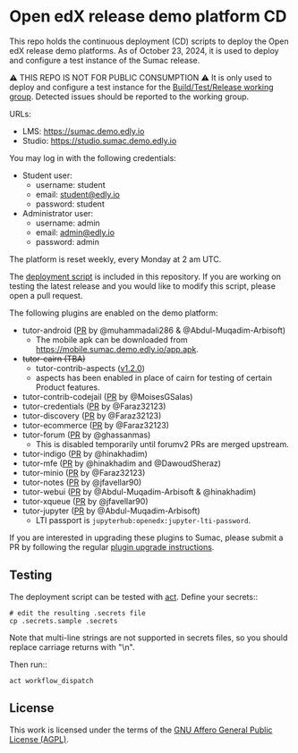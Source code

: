# Open edX release demo platform CD

This repo holds the continuous deployment (CD) scripts to deploy the Open edX release demo platforms. As of October 23, 2024, it is used to deploy and configure a test instance of the Sumac release.

⚠ THIS REPO IS NOT FOR PUBLIC CONSUMPTION ⚠ It is only used to deploy and configure a test instance for the [Build/Test/Release working group](https://discuss.openedx.org/c/working-groups/build-test-release/30). Detected issues should be reported to the working group.

URLs:

- LMS: https://sumac.demo.edly.io
- Studio: https://studio.sumac.demo.edly.io

You may log in with the following credentials:

- Student user:
  - username: student
  - email: student@edly.io
  - password: student
- Administrator user:
  - username: admin
  - email: admin@edly.io
  - password: admin

The platform is reset weekly, every Monday at 2 am UTC.

The [deployment script](https://github.com/overhangio/openedx-release-demo/blob/master/.github/workflows/deploy.yml) is included in this repository. If you are working on testing the latest release and you would like to modify this script, please open a pull request.

The following plugins are enabled on the demo platform:

- tutor-android ([PR](https://github.com/overhangio/tutor-android/pull/28) by @muhammadali286 & @Abdul-Muqadim-Arbisoft)
  - The mobile apk can be downloaded from https://mobile.sumac.demo.edly.io/app.apk.
- ~~tutor-cairn (TBA)~~
  - tutor-contrib-aspects ([v1.2.0](https://github.com/openedx/tutor-contrib-aspects/tree/v1.2.0))
  - aspects has been enabled in place of cairn for testing of certain Product features.
- tutor-contrib-codejail ([PR](https://github.com/eduNEXT/tutor-contrib-codejail/pull/59) by @MoisesGSalas)
- tutor-credentials ([PR](https://github.com/overhangio/tutor-credentials/pull/49) by @Faraz32123)
- tutor-discovery ([PR](https://github.com/overhangio/tutor-discovery/pull/87) by @Faraz32123)
- tutor-ecommerce ([PR](https://github.com/overhangio/tutor-ecommerce/pull/84) by @Faraz32123)
- tutor-forum ([PR](https://github.com/overhangio/tutor-forum/pull/49) by @ghassanmas)
  - This is disabled temporarily until forumv2 PRs are merged upstream.
- tutor-indigo ([PR](https://github.com/overhangio/tutor-indigo/pull/101) by @hinakhadim)
- tutor-mfe ([PR](https://github.com/overhangio/tutor-mfe/pull/227) by @hinakhadim and @DawoudSheraz)
- tutor-minio ([PR](https://github.com/overhangio/tutor-minio/pull/51) by @Faraz32123)
- tutor-notes ([PR](https://github.com/overhangio/tutor-notes/pull/41) by @jfavellar90)
- tutor-webui ([PR](https://github.com/overhangio/tutor-webui/pull/19) by @Abdul-Muqadim-Arbisoft & @hinakhadim)
- tutor-xqueue ([PR](https://github.com/overhangio/tutor-xqueue/pull/34) by @jfavellar90)
- tutor-jupyter ([PR](https://github.com/overhangio/tutor-jupyter/pull/15) by @Abdul-Muqadim-Arbisoft)
  - LTI passport is `jupyterhub:openedx:jupyter-lti-password`.

If you are interested in upgrading these plugins to Sumac, please submit a PR by following the regular [plugin upgrade instructions](https://discuss.overhang.io/t/how-to-upgrade-a-tutor-plugin/1488).

## Testing

The deployment script can be tested with [act](https://github.com/nektos/act). Define your secrets::

    # edit the resulting .secrets file
    cp .secrets.sample .secrets

Note that multi-line strings are not supported in secrets files, so you should replace carriage returns with "\n".

Then run::

    act workflow_dispatch

## License

This work is licensed under the terms of the [GNU Affero General Public License (AGPL)](https://github.com/overhangio/tutor/blob/master/LICENSE.txt).
